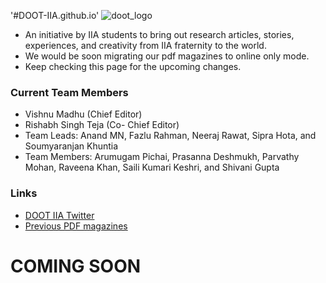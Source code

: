 '#DOOT-IIA.github.io'
![doot_logo](https://user-images.githubusercontent.com/114899566/193510698-f4f59b37-f833-4584-a423-3a92b555799f.png)
- An initiative by IIA students to bring out research articles, stories, experiences, and creativity from IIA fraternity to the world.
- We would be soon migrating our pdf magazines to online only mode.
- Keep checking this page for the upcoming changes.
### <it> Current Team Members </it>
- Vishnu Madhu (Chief Editor)
- Rishabh Singh Teja (Co- Chief Editor)
- Team Leads: Anand MN, Fazlu Rahman, Neeraj Rawat, Sipra Hota, and Soumyaranjan Khuntia
- Team Members: Arumugam Pichai, Prasanna Deshmukh, Parvathy Mohan, Raveena Khan, Saili Kumari Keshri, and Shivani Gupta

### Links
- <a href="https://twitter.com/doot_iia"> DOOT IIA Twitter </a>
- <a href="https://www.iiap.res.in/?q=e_magazine"> Previous PDF magazines </a>

# COMING SOON
